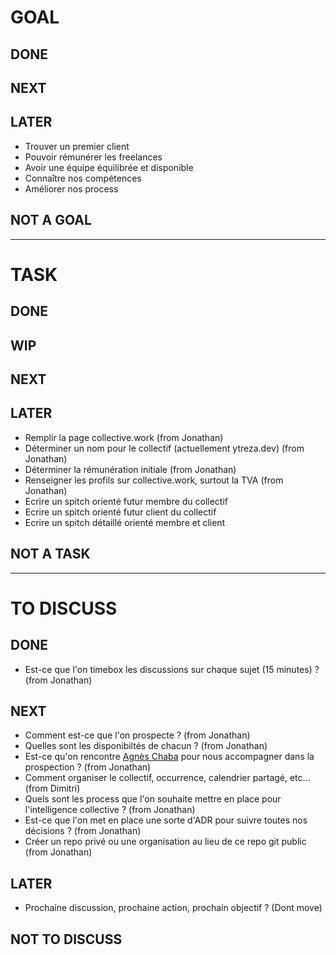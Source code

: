 # GOAL

## DONE

## NEXT

## LATER
- Trouver un premier client
- Pouvoir rémunérer les freelances
- Avoir une équipe équilibrée et disponible
- Connaître nos compétences
- Améliorer nos process

## NOT A GOAL


----------------------------

# TASK

## DONE

## WIP

## NEXT

## LATER
- Remplir la page collective.work (from Jonathan)
- Déterminer un nom pour le collectif (actuellement ytreza.dev) (from Jonathan)
- Déterminer la rémunération initiale (from Jonathan)
- Renseigner les profils sur collective.work, surtout la TVA (from Jonathan)
- Ecrire un spitch orienté futur membre du collectif
- Ecrire un spitch orienté futur client du collectif
- Ecrire un spitch détaillé orienté membre et client 

## NOT A TASK


----------------------------



# TO DISCUSS

## DONE
- Est-ce que l'on timebox les discussions sur chaque sujet (15 minutes) ? (from Jonathan)

## NEXT
- Comment est-ce que l'on prospecte ? (from Jonathan)
- Quelles sont les disponibiltés de chacun ? (from Jonathan)
- Est-ce qu'on rencontre [Agnès Chaba](https://www.linkedin.com/in/agn%C3%A8s-chaba/) pour nous accompagner dans la prospection ? (from Jonathan)
- Comment organiser le collectif, occurrence, calendrier partagé, etc... (from Dimitri)
- Quels sont les process que l'on souhaite mettre en place pour l'intelligence collective ? (from Jonathan)
- Est-ce que l'on met en place une sorte d'ADR pour suivre toutes nos décisions ? (from Jonathan)
- Créer un repo privé ou une organisation au lieu de ce repo git public (from Jonathan)

## LATER
- Prochaine discussion, prochaine action, prochain objectif ? (Dont move)

## NOT TO DISCUSS


